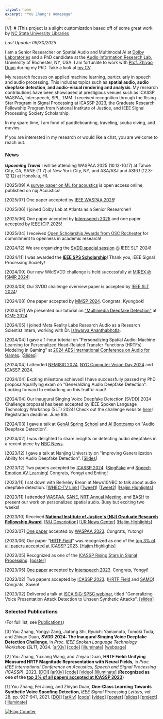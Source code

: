 ```yaml
---
layout: home
excerpt: "You Zhang's Homepage"
---
```


[//]: # (This project is a slight customization based off of some great work by [NC State University Libraries](https://www.lib.ncsu.edu/. )

*Last Update: 09/30/2025*

I am a Senior Researcher on Spatial Audio and Multimodal AI at [Dolby Laboratories](https://www.dolby.com/) and a PhD candidate at the [Audio Information Research Lab](https://labsites.rochester.edu/air/), University of Rochester, NY, USA. I am fortunate to work with [Prof. Zhiyao Duan](https://hajim.rochester.edu/ece/sites/zduan/) during my PhD. Take a look at [my CV](./You_Neil_Zhang_CV_2025_Sep.pdf).

My research focuses on applied machine learning, particularly in speech and audio processing.
This includes topics such as **spatial audio, audio deepfake detection, and audio-visual rendering and analysis**. My research contributions have been showcased at prestigious venues such as ICASSP, WASPAA, Interspeech, SPL, TMM. I received recognition through the Rising Star Program in Signal Processing at ICASSP 2023, the Graduate Research Fellowship Program from National Institute of Justice, and IEEE Signal Processing Society Scholarship.

<!-- Research interests with representative publication:
Spatial Audio: List title also
AES 2021, ICASSP 2023, WASPAA 2025
Deepfake Detection: 
SPL 2021, ICASSP 2023, SLT 2024
Audio-Visual:
TMM, MLSP, ICIP -->

In my spare time, I am fond of paddleboarding, traveling, scuba diving, and movies.

If you are interested in my research or would like a chat, you are welcome to reach out.

<!-- You (Neil) Zhang is a PhD candidate in the Department of Electrical and Computer Engineering at University of Rochester. His research centers on applied machine learning with a specialization in speech and audio processing, including areas such as audio deepfake detection, spatial audio, and audio-visual analysis. Neil's work has been showcased at prestigious venues such as ICASSP, WASPAA, Interspeech, SPL, and TMM. He has also gained industrial research experience through internships at Bytedance, Tencent, Microsoft, and Meta. His achievements have been recognized by the Rising Star Program in Signal Processing at ICASSP 2023 and the NIJ Graduate Research Fellowship Program. -->

<!-- <span style="color:red">I am actively seeking postdoc and faculty positions in academia as well as research scientist roles in industrial labs. Please feel free to reach out if you have opportunities or would like to connect!</span>

[Research Statement](./resources/You_Neil_Zhang_research_statement.pdf) \| [Teaching Statement](./resources/You_Neil_Zhang_teaching_statement.pdf) \| [Diversity Statement](./resources/You_Neil_Zhang_diversity_statement.pdf) -->


### News

*****Upcoming Travel***** I will be attending WASPAA 2025 (10.12-10.17) at Tahoe City, CA, SANE (11.7) at New York City, NY, and ASA/ASJ and ASRU (12.3-12.12) at Honolulu, HI.

[2025/09] A [survey paper on ML for acoustics](https://www.nature.com/articles/s44384-025-00021-w) is open access online, published on npj Acoustics!

[2025/07] One paper accepted by [IEEE WASPAA 2025](https://waspaa.com/)!

[2025/06] I joined Dolby Lab at Atlanta as a Senior Researcher!

[2025/06] One paper accepted by [Interpseech 2025](https://interspeech2025.org/) and one paper accepted by [IEEE ICIP 2025](https://2025.ieeeicip.org/)!

[2025/04] I received [Open Scholarship Awards from OSC Rochester](https://opensci.lib.rochester.edu/open-scholarship-awards) for commitment to openness in academic research! 

[2024/12] We are organizing the [SVDD special session](https://svddchallenge.org/challenges/special_session_ieee_slt.html) @ IEEE SLT 2024!

[2024/11] I was awarded the [**IEEE SPS Scholarship**](https://www.credential.net/2d530448-6949-4ea9-b8d9-c2ea5d731cd0)! Thank you, IEEE Signal Processing Society!

[2024/09] Our new WildSVDD challenge is held successfully at [MIREX @ ISMIR 2024](https://www.music-ir.org/mirex/wiki/2024:Singing_Voice_Deepfake_Detection)! 

[2024/08] Our SVDD challenge overview paper is accepted by [IEEE SLT 2024](https://2024.ieeeslt.org/)! 

[2024/08] One paper accepted by [MMSP 2024](https://attend.ieee.org/mmsp-2024/). Congrats, Kyungbok! 

[2024/07] We presented our tutorial on ["Multimedia Deepfake Detection"](https://github.com/yzyouzhang/Awesome-Multimedia-Deepfake-Detection) at [ICME 2024](https://2024.ieeeicme.org/).

[2024/05] I joined Meta Reality Labs Research Audio as a Research Scientist Intern, working with Dr. [Ishwarya Ananthabhotla](https://www.ishwarya.me/).

[2024/04] I gave a 1-hour tutorial on "Personalizing Spatial Audio: Machine Learning for Personalized Head-Related Transfer Functions (HRTFs) Modeling in Gaming" at [2024 AES International Conference on Audio for Games](https://aes2.org/events-calendar/2024-aes-6th-international-conference-on-audio-for-games/). [[Slides](./resources/Personalizing_Spatial_Audio_Machine_Learning_for_Personalized_Head-Related_Transfer_Functions_(HRTFs)_Modeling_in_Gaming.pdf)]

[2024/04] I attended [NEMISIG 2024](https://2024.nemisig.net/), [NYC Computer Vision Day 2024](https://cs.nyu.edu/~fouhey/NYCVision2024/) and [ICASSP 2024](https://2024.ieeeicassp.org/).

[2024/04] Exciting milestone achieved! I have successfully passed my PhD proposal/qualifying exam on "Generalizing Audio Deepfake Detection". Looking forward to embarking on this fruitful road!

[2024/04] Our inaugural Singing Voice Deepfake Detection (SVDD) 2024 Challenge proposal has been accepted by IEEE Spoken Language Technology Workshop (SLT) 2024! Check out the challenge website [here](https://challenge.singfake.org/)! Registration deadline: June 8th.

[2024/03] I gave a talk at [GenAI Spring School](https://aihouse.org.ua/en/event/generative-ai-spring-school/) and [AI Bootcamp](https://www.meetup.com/5b95b105-bc24-49fb-b4f8-9ddfcb5db0ff/events/299933650/) on "Audio Deepfake Detection".

[2024/02] I was delighted to share insights on detecting audio deepfakes in a recent piece by [NBC News](https://www.nbcnews.com/tech/misinformation/ai-generated-audio-detect-tool-model-rcna136634).

[2023/12] I gave a talk at Nanjing University on "Improving Generalization Ability for Audio Deepfake Detection". [[Slides](./resources/Improving_Generalization_Ability_for_Audio_Deepfake_Detection_20231228_Nanjing_University.pdf)]

[2023/12] Two papers accepted by [ICASSP 2024](2024.ieeeicassp.org). ([SingFake]() and [Speech Emotion AV Learning](https://arxiv.org/abs/2311.14816)) Congrats, Yongyi and Enting! 

[2023/11] I sat down with Berkeley Brean at News10NBC to talk about audio deepfake detection. [[WHEC-TV Link](https://www.whec.com/investigations/news10nbc-investigates-heres-what-happened-when-we-did-a-deep-fake-on-berkeley-breans-voice/)] [[Tweet1](https://twitter.com/whec_bbrean/status/1730299267544236042)] [[Tweet2](https://twitter.com/whec_bbrean/status/1730313761574055959)] [[Hajim Highlights](https://www.rochester.edu/communications/newsletters/hajim/hajim-highlights-1204/)]

[2023/11] I attended [WASPAA](https://waspaa.com/), [SANE](https://www.saneworkshop.org/sane2023/), [NRT Annual Meeting](https://nrt.asu.edu/nsf-annual-meeting/), and [BASH](https://binaural.and.spatialhearing.org/) to present our work on personalized spatial audio. Busy but exciting two weeks!

[2023/10] Received [**National Institute of Justice's (NIJ) Graduate Research Fellowship Award**](https://nij.ojp.gov/funding/fellowships/graduate-research-fellowship-program). [[NIJ Description](https://nij.ojp.gov/funding/awards/15pnij-23-gg-01933-ress)] [[UR News Center](https://www.rochester.edu/newscenter/audio-deepfake-detective-developing-new-sleuthing-techniques-573482/)] [[Hajim Highlights](https://www.rochester.edu/communications/newsletters/hajim/hajim-highlights-1113/)]

[2023/07] [One paper](https://ieeexplore.ieee.org/document/10248178) accepted by [WASPAA 2023](https://waspaa.com/). Congrats, Yutong!

[2023/06] Our paper "[HRTF Field](https://ieeexplore.ieee.org/document/10095801)" was recognized as one of the [top 3% of all papers accepted at ICASSP 2023](https://2023.ieeeicassp.org/top-3-percent-paper-recognitions/). [[Hajim Highlights](https://www.rochester.edu/communications/newsletters/hajim/620222/)]

[2023/05] Recognized as one of the [ICASSP Rising Stars in Signal Processing](https://2023.ieeeicassp.org/rising-stars-workshop). [[poster](./resources/ICASSP2023_Rising_Star_Neil_final.pdf)]


<!-- <details>


<summary>More archived news.</summary> -->


[2023/05] [One paper](https://www.isca-speech.org/archive/interspeech_2023/zang23_interspeech.html) accepted by [Interspeech 2023](https://www.interspeech2023.org/). Congrats, Yongyi!


[2023/02] Two papers accepted by [ICASSP 2023](https://2023.ieeeicassp.org/). ([HRTF Field](https://arxiv.org/abs/2210.15196) and [SAMO](https://arxiv.org/abs/2211.02718)) Congrats, Siwen!


[2023/02] Delivered a talk at [ISCA SIG-SPSC webinar](https://www.spsc-sig.org/webinar), titled "Generalizing Voice Presentation Attack Detection to Unseen Synthetic Attacks". [[slides](https://www.spsc-sig.org/sites/default/files/2023-02/SPSC-Webinar-GeneralizingVoicePresentationAttackDetection-20230206.pdf)]


<!-- </details> -->


### Selected Publications
(For full list, see [Publications](https://yzyouzhang.com/research/))

[3] You Zhang, Yongyi Zang, Jiatong Shi, Ryuichi Yamamoto, Tomoki Toda, and Zhiyao Duan,
**SVDD 2024: The Inaugural Singing Voice Deepfake Detection Challenge**, in *Proc. IEEE Spoken Language Technology Workshop (SLT)*, 2024. 
[[arXiv](https://arxiv.org/abs/2408.16132)] [[code](https://github.com/SVDDChallenge)] [[illuminate](https://illuminate.google.com/library?play=LGAsgb_o9oZp)] [[webpage](https://main.singfake.org/)] 

[2] You Zhang, Yuxiang Wang, and Zhiyao Duan,
**HRTF Field: Unifying Measured HRTF Magnitude Representation with Neural Fields**, in *Proc. IEEE International Conference on Acoustics, Speech and Signal Processing (ICASSP)*, 2023. 
[[DOI](https://ieeexplore.ieee.org/document/10095801)] [[arXiv](https://arxiv.org/abs/2210.15196)] [[code](https://github.com/yzyouzhang/hrtf_field)] [[video](https://youtu.be/HoQg8YzX1jg)] [[illuminate](https://illuminate.google.com/library?play=K7DSgh_8HMlW)] (**Recognized as one of the [top 3% of all papers accepted at ICASSP 2023](https://drive.google.com/file/d/1qTDdwqGuenJsZZoyFD2uBh_t6QUt0PPE/view?usp=sharing)**)

[1] You Zhang, Fei Jiang, and Zhiyao Duan, 
**One-Class Learning Towards Synthetic Voice Spoofing Detection**, 
*IEEE Signal Processing Letters*, 
vol. 28, pp. 937-941, 2021.
[[DOI](https://ieeexplore.ieee.org/document/9417604)] [[arXiv](https://arxiv.org/abs/2010.13995)] [[code](https://github.com/yzyouzhang/AIR-ASVspoof)] 
[[video](https://www.youtube.com/watch?v=pX9aq8CaIvk)] [[poster](https://labsites.rochester.edu/air/publications/ICASSP2022Poster_Neil.pdf)] [[slides](https://labsites.rochester.edu/air/publications/ICASSP2022Slides_Neil.pdf)] [[project](https://labsites.rochester.edu/air/projects/asvspoof.html)] [[illuminate](https://illuminate.google.com/library?play=RMGW3d__a5PH3)]


<!-- [3] Sefik Emre Eskimez, You Zhang, and Zhiyao Duan, **Speech Driven Talking Face Generation From a Single Image and an Emotion Condition**, *IEEE Transactions on Multimedia*, vol. 24, pp. 3480-3490, 2022. 
[[DOI](https://ieeexplore.ieee.org/document/9496264)] [[arXiv](https://arxiv.org/abs/2008.03592)] [[code](https://github.com/eeskimez/emotalkingface)] [[project](https://labsites.rochester.edu/air/projects/tfaceemo.html)] -->



<!-- # COMMENT EXPLAINING THIS PAGE -- 
[2] You Zhang, Ge Zhu, Fei Jiang, and Zhiyao Duan, <strong>An Empirical Study on Channel Effects for Synthetic Voice Spoofing Countermeasure Systems</strong>, in <em>Proc. Interspeech 2021</em>, pp. 4309-4313, 2021. &lt;<a href="https://www.isca-speech.org/archive/pdfs/interspeech_2021/zhang21ea_interspeech.pdf">pdf</a>&gt; &lt;<a href="https://www.isca-speech.org/archive/interspeech_2021/zhang21ea_interspeech.html">link</a>&gt; &lt;<a href="https://github.com/yzyouzhang/Empirical-Channel-CM">code</a>&gt; &lt;<a href="https://www.youtube.com/watch?v=t6qtehKer6w">video</a>&gt; &lt;<a href="https://labsites.rochester.edu/air/publications/Zhang21channel_slides.pdf">slides</a>&gt; </p>
-->

<a href="https://info.flagcounter.com/w1Wy"><img src="https://s11.flagcounter.com/count2/w1Wy/bg_FFFFFF/txt_000000/border_CCCCCC/columns_8/maxflags_56/viewers_0/labels_0/pageviews_0/flags_0/percent_0/" alt="Flag Counter" border="0"></a>


  
